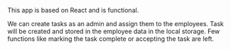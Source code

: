 This app is based on React and is functional.

We can create tasks as an admin and assign them to the employees.
Task will  be created and stored in the employee data in the local storage.
Few functions like marking the task complete or accepting the task are left.

